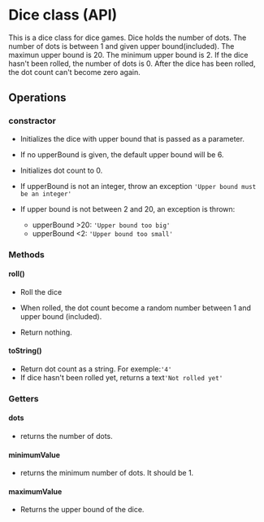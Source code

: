 # Dice class (API)

This is a dice class for dice games. Dice holds the number of dots. The number of dots is between 1 and given upper bound(included).
The maximun upper bound is 20. The minimum upper bound is 2.
If the dice hasn't been rolled, the number of dots is 0.
After the dice has been rolled, the dot count can't become zero again.

## Operations

### **constractor**

- Initializes the dice with upper bound that is passed as a parameter.
- If no upperBound is given, the default upper bound will be 6.
- Initializes dot count to 0.

- If upperBound is not an integer, throw an exception
  `'Upper bound must be an integer'`

- If upper bound is not between 2 and 20, an exception is thrown:
  - upperBound >20: `'Upper bound too big'`
  - upperBound <2: `'Upper bound too small'`

### Methods

#### **roll()**

- Roll the dice
- When rolled, the dot count become a random number between 1 and upper bound (included).

- Return nothing.

#### **toString()**

- Return dot count as a string. For exemple:`'4'`
- If dice hasn't been rolled yet, returns a text`'Not rolled yet'`

### Getters

#### **dots**

- returns the number of dots.

#### **minimumValue**

- returns the minimum number of dots. It should be 1.

#### **maximumValue**

- Returns the upper bound of the dice.

